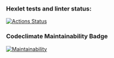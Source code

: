 ### Hexlet tests and linter status:
[![Actions Status](https://github.com/tropnikov/frontend-project-44/workflows/hexlet-check/badge.svg)](https://github.com/tropnikov/frontend-project-44/actions)

### Codeclimate Maintainability Badge
[![Maintainability](https://api.codeclimate.com/v1/badges/854452a78bfe2499684d/maintainability)](https://codeclimate.com/github/tropnikov/frontend-project-44/maintainability)
